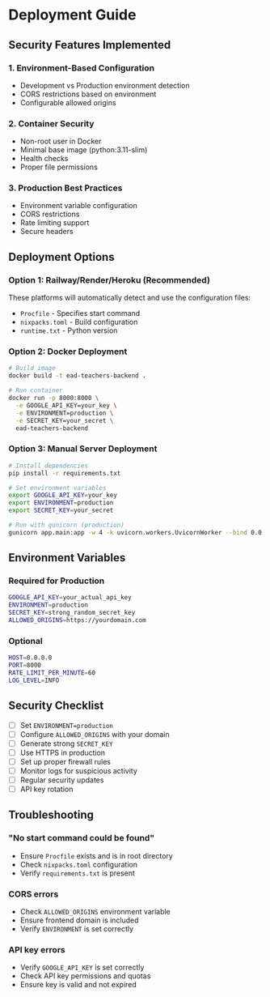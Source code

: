 # Deployment Guide

## Security Features Implemented

### 1. Environment-Based Configuration
- Development vs Production environment detection
- CORS restrictions based on environment
- Configurable allowed origins

### 2. Container Security
- Non-root user in Docker
- Minimal base image (python:3.11-slim)
- Health checks
- Proper file permissions

### 3. Production Best Practices
- Environment variable configuration
- CORS restrictions
- Rate limiting support
- Secure headers

## Deployment Options

### Option 1: Railway/Render/Heroku (Recommended)
These platforms will automatically detect and use the configuration files:
- `Procfile` - Specifies start command
- `nixpacks.toml` - Build configuration
- `runtime.txt` - Python version

### Option 2: Docker Deployment
```bash
# Build image
docker build -t ead-teachers-backend .

# Run container
docker run -p 8000:8000 \
  -e GOOGLE_API_KEY=your_key \
  -e ENVIRONMENT=production \
  -e SECRET_KEY=your_secret \
  ead-teachers-backend
```

### Option 3: Manual Server Deployment
```bash
# Install dependencies
pip install -r requirements.txt

# Set environment variables
export GOOGLE_API_KEY=your_key
export ENVIRONMENT=production
export SECRET_KEY=your_secret

# Run with gunicorn (production)
gunicorn app.main:app -w 4 -k uvicorn.workers.UvicornWorker --bind 0.0.0.0:8000
```

## Environment Variables

### Required for Production
```bash
GOOGLE_API_KEY=your_actual_api_key
ENVIRONMENT=production
SECRET_KEY=strong_random_secret_key
ALLOWED_ORIGINS=https://yourdomain.com
```

### Optional
```bash
HOST=0.0.0.0
PORT=8000
RATE_LIMIT_PER_MINUTE=60
LOG_LEVEL=INFO
```

## Security Checklist

- [ ] Set `ENVIRONMENT=production`
- [ ] Configure `ALLOWED_ORIGINS` with your domain
- [ ] Generate strong `SECRET_KEY`
- [ ] Use HTTPS in production
- [ ] Set up proper firewall rules
- [ ] Monitor logs for suspicious activity
- [ ] Regular security updates
- [ ] API key rotation

## Troubleshooting

### "No start command could be found"
- Ensure `Procfile` exists and is in root directory
- Check `nixpacks.toml` configuration
- Verify `requirements.txt` is present

### CORS errors
- Check `ALLOWED_ORIGINS` environment variable
- Ensure frontend domain is included
- Verify `ENVIRONMENT` is set correctly

### API key errors
- Verify `GOOGLE_API_KEY` is set correctly
- Check API key permissions and quotas
- Ensure key is valid and not expired 